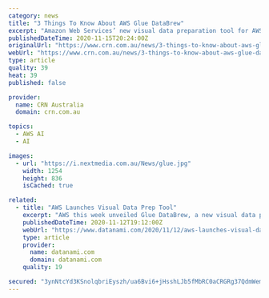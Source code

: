 ```yaml
---
category: news
title: "3 Things To Know About AWS Glue DataBrew"
excerpt: "Amazon Web Services’ new visual data preparation tool for AWS Glue allows users to clean and normalize data with an interactive point-and-click visual interface without writing custom code. AWS Glue DataBrew helps data scientists and data analysts get the data ready for analytics and machine learning (ML) 80 percent quicker than traditional data preparation approaches,"
publishedDateTime: 2020-11-15T20:24:00Z
originalUrl: "https://www.crn.com.au/news/3-things-to-know-about-aws-glue-databrew-555902"
webUrl: "https://www.crn.com.au/news/3-things-to-know-about-aws-glue-databrew-555902"
type: article
quality: 39
heat: 39
published: false

provider:
  name: CRN Australia
  domain: crn.com.au

topics:
  - AWS AI
  - AI

images:
  - url: "https://i.nextmedia.com.au/News/glue.jpg"
    width: 1254
    height: 836
    isCached: true

related:
  - title: "AWS Launches Visual Data Prep Tool"
    excerpt: "AWS this week unveiled Glue DataBrew, a new visual data preparation tool for AWS Glue that’s designed to help users clean and normalize data without"
    publishedDateTime: 2020-11-12T19:12:00Z
    webUrl: "https://www.datanami.com/2020/11/12/aws-launches-visual-data-prep-tool/"
    type: article
    provider:
      name: datanami.com
      domain: datanami.com
    quality: 19

secured: "3ynNtcYd3KSnolqbriEyszh/ua6Bvi6+jHsshLJb5fMbRC0aCRGRg37QdmWemBTqqqP149n+j0uT8lmSz5MOfZfPK+uufVfTFK1gkC7tyBwot2KmEKn4kl4OSbBuIvVjZF92Xo9HYTVC9PR8EGvtnxR6MeQy0BUxQ+QgTUseV3dulr4WOqaJDAd8GmCKE13KKvlzvZFP2SiC0q1uV/TUYaBBwNOT12TANNovisRaXIeeB+QJYdq6dY01w+6HmAVal1HlpUh/xLERj3B5kA/c4ny70QQDaX21xxobZ74QHdH9aB3UGBxZ/N7jWBTRJjjuZye7l90xCuTj4hX+sfIU6nNqDKIdG/KOR+YyTcUCVC4=;PGa79DZI3GikKjRt/Ax03Q=="
---
```


